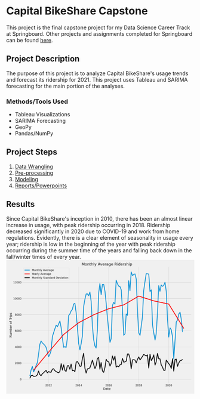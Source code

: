 # Capital BikeShare Capstone
This project is the final capstone project for my Data Science Career Track at Springboard. Other projects and assignments completed for Springboard can be found [here](https://github.com/jhlee515/Springboard).

## Project Description
The purpose of this project is to analyze Capital BikeShare's usage trends and forecast its ridership for 2021. This project uses Tableau and SARIMA forecasting for the main portion of the analyses. 

### Methods/Tools Used
* Tableau Visualizations
* SARIMA Forecasting
* GeoPy 
* Pandas/NumPy

## Project  Steps
1. [Data Wrangling](https://github.com/jhlee515/BikeShare_capstone/blob/master/1_datawrangling.ipynb)
2. [Pre-processing](https://github.com/jhlee515/BikeShare_capstone/blob/master/2_preprocessing.ipynb)
3. [Modeling](https://github.com/jhlee515/BikeShare_capstone/blob/master/3_modeling.ipynb)
4. [Reports/Powerpoints](https://github.com/jhlee515/BikeShare_capstone/tree/master/docs)

## Results
Since Capital BikeShare's inception in 2010, there has been an almost linear increase in usage, with peak ridership occurring in 2018. Ridership decreased significantly in 2020 due to COVID-19 and work from home regulations. Evidently, there is a clear element of seasonality in usage every year; ridership is low in the beginning of the year with peak ridership occurring during the summer time of the years and falling back down in the fall/winter times of every year. 
<img src="https://github.com/jhlee515/BikeShare_capstone/blob/master/figs/monthly_avg.png" width = 1000>


